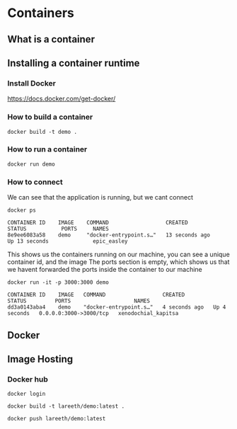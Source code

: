 # Containers

## What is a container

## Installing a container runtime

### Install Docker
https://docs.docker.com/get-docker/


### How to build a container
```console
docker build -t demo .
```
### How to run a container
```console
docker run demo
```
### How to connect
We can see that the application is running, but we cant connect

```console
docker ps
```
```
CONTAINER ID    IMAGE    COMMAND                  CREATED            STATUS           PORTS     NAMES
8e9ee6083a58    demo     "docker-entrypoint.s…"   13 seconds ago     Up 13 seconds              epic_easley
```
This shows us the containers running on our machine, you can see a unique container id, and the image
The ports section is empty, which shows us that we havent forwarded the ports inside the container to our machine

```console
docker run -it -p 3000:3000 demo
```
```
CONTAINER ID    IMAGE   COMMAND                  CREATED         STATUS         PORTS                    NAMES
dd3a0143aba4    demo    "docker-entrypoint.s…"   4 seconds ago   Up 4 seconds   0.0.0.0:3000->3000/tcp   xenodochial_kapitsa
```


## Docker

## Image Hosting

### Docker hub

```console
docker login
```

```console
docker build -t lareeth/demo:latest .
```

```console
docker push lareeth/demo:latest
```